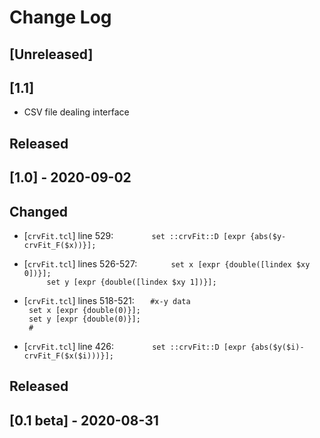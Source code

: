 # Change Log

## [Unreleased]

## [1.1]
- CSV file dealing interface

## Released
## [1.0] - 2020-09-02
## Changed
- [`crvFit.tcl`] line 529: `		set ::crvFit::D [expr {abs($y-crvFit_F($x))}];`
- [`crvFit.tcl`] lines 526-527: `		set x [expr {double([lindex $xy 0])}];`  
  `		set y [expr {double([lindex $xy 1])}];`
- [`crvFit.tcl`] lines 518-521: `	#x-y data`  
  `	set x [expr {double(0)}];`  
  `	set y [expr {double(0)}];`  
  `	#`

- [`crvFit.tcl`] line 426: `		set ::crvFit::D [expr {abs($y($i)-crvFit_F($x($i)))}];`

## Released
## [0.1 beta] - 2020-08-31
